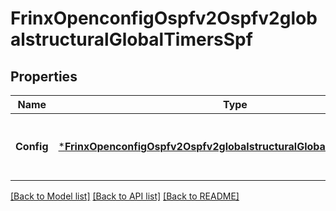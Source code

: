 # FrinxOpenconfigOspfv2Ospfv2globalstructuralGlobalTimersSpf

## Properties
Name | Type | Description | Notes
------------ | ------------- | ------------- | -------------
**Config** | [***FrinxOpenconfigOspfv2Ospfv2globalstructuralGlobalTimersSpfConfig**](frinx.openconfig.ospfv2.ospfv2globalstructural.global.timers.spf.Config.md) | Optional[Configuration parameters relating to global OSPFv2 SPF timers] REF:Optional.empty | [optional] [default to null]

[[Back to Model list]](../README.md#documentation-for-models) [[Back to API list]](../README.md#documentation-for-api-endpoints) [[Back to README]](../README.md)


